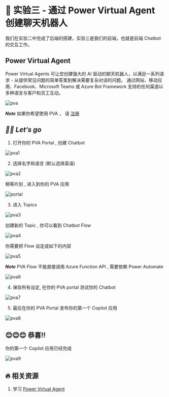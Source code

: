 # **🧪 实验三 - 通过 Power Virtual Agent 创建聊天机器人**

我们在实验二中完成了后端的搭建，实验三是我们的前端，也就是前端 Chatbot 的交互工作。

## **Power Virtual Agent**

Power Virtual Agents 可让您创建强大的 AI 驱动的聊天机器人，以满足一系列请求 - 从提供常见问题的简单答案到解决需要复杂对话的问题。 通过网站、移动应用、Facebook、Microsoft Teams 或 Azure Bot Framework 支持的任何渠道以多种语言与客户和员工互动。

![pva](../../../imgs/lab3/pva.png)

***Note*** 如果你希望使用 PVA ， 请 [注册](https://go.microsoft.com/fwlink/?LinkId=2107702)


## ***🏃‍♂️ Let‘s go***

1. 打开你的 PVA Portal , 创建 Chatbot

![pva1](../../../imgs/lab3/step01.png)

2. 选择名字和语言 (默认选择英语)

![pva2](../../imgs/lab3/step02.png)

   稍等片刻 , 进入到你的 PVA 应用

![portal](../../../imgs/lab3/portal.png)

3. 进入 Topics

![pva3](../../../imgs/lab3/step03.png)

   创建新的 Topic , 你可以看到 Chatbot Flow


![pva4](../../../imgs/lab3/step04.png)

   你需要把 Flow 设定成如下的内容

![pva5](../../../imgs/lab3/step05.png)


***Note*** PVA Flow 不能直接调用 Azure Function API  , 需要依赖 Power Automate

![pva6](../../../imgs/lab3/step06.png)

4. 保存所有设定, 在你的 PVA portal 测试你的 Chatbot


![pva7](../../../imgs/lab3/step07.png)

5. 最后在你的 PVA Portal 发布你的第一个 Copilot 应用


![pva8](../../../imgs/lab3/step08.png)

## **😊😊😊 恭喜!!**

你的第一个 Copilot 应用已经完成


![pva9](../../../imgs/lab3/step09.png)


## **🔥 相关资源**

1. 学习 [Power Virtual Agent](https://learn.microsoft.com/en-us/power-virtual-agents/)













